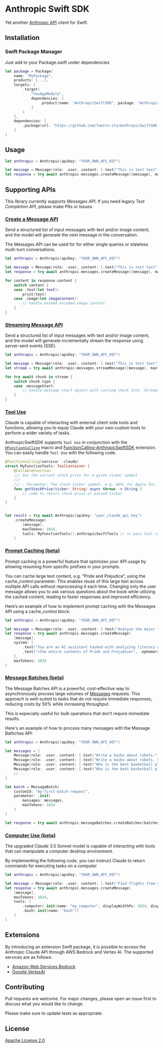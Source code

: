 # Anthropic Swift SDK

Yet another [Anthropic API](https://www.anthropic.com/api) client for Swift.

## Installation

### Swift Package Manager

Just add to your Package.swift under dependencies

```swift
let package = Package(
    name: "MyPackage",
    products: [...],
    targets: [
        .target(
            "YouAppModule",
            dependencies: [
                .product(name: "AnthropicSwiftSDK", package: "AnthropicSwiftSDK")
            ]
        )
    ],
    dependencies: [
        .package(url: "https://github.com/fumito-ito/AnthropicSwiftSDK.git", .upToNextMajor(from: "0.5.0"))
    ]
)
```

## Usage

```swift
let anthropic = Anthropic(apiKey: "YOUR_OWN_API_KEY")

let message = Message(role: .user, content: [.text("This is test text")])
let response = try await anthropic.messages.createMessage([message], maxTokens: 1024)
```

## Supporting APIs

This library currently supports _Messages API_. If you need legacy _Text Completion API_, please make PRs or Issues.

### [Create a Message API](https://docs.anthropic.com/claude/reference/messages_post)

Send a structured list of input messages with text and/or image content, and the model will generate the next message in the conversation.

The Messages API can be used for for either single queries or stateless multi-turn conversations.

```swift
let anthropic = Anthropic(apiKey: "YOUR_OWN_API_KEY")

let message = Message(role: .user, content: [.text("This is test text")])
let response = try await anthropic.messages.createMessage([message], maxTokens: 1024)

for content in response.content {
    switch content {
    case .text(let text):
        print(text)
    case .image(let imageContent):
        // handle base64 encoded image content
    }
}
```

### [Streaming Message API](https://docs.anthropic.com/claude/reference/messages-streaming)

Send a structured list of input messages with text and/or image content, and the model will generate incrementally stream the response using server-sent events (SSE).

```swift
let anthropic = Anthropic(apiKey: "YOUR_OWN_API_KEY")

let message = Message(role: .user, content: [.text("This is test text")])
let stream = try await anthropic.messages.streamMessage([message], maxTokens: 1024)

for try await chunk in stream {
    switch chunk.type {
    case .messageStart:
        // handle message start object with casting chunk into `StreamingMessageStartResponse`
    }
}
```

### [Tool Use](https://docs.anthropic.com/en/docs/build-with-claude/tool-use)

Claude is capable of interacting with external client-side tools and functions, allowing you to equip Claude with your own custom tools to perform a wider variety of tasks.

AnthropicSwiftSDK supports `Tool Use` in conjunction with the [`@FunctionCalling`](https://github.com/fumito-ito/FunctionCalling) macro and [FunctionCalling-AnthropicSwiftSDK](https://github.com/FunctionCalling/FunctionCalling-AnthropicSwiftSDK.git) extension. You can easily handle `Tool Use` with the following code.

```swift
@FunctionCalling(service: .claude)
struct MyFunctionTools: ToolContainer {
    @CallableFunction
    /// Get the current stock price for a given ticker symbol
    ///
    /// - Parameter: The stock ticker symbol, e.g. AAPL for Apple Inc.
    func getStockPrice(ticker: String) async throws -> String {
        // code to return stock price of passed ticker
    }
}


let result = try await Anthropic(apiKey: "your_claude_api_key")
    .createMessage(
        [message],
        maxTokens: 1024,
        tools: MyFunctionTools().anthropicSwiftTools // <= pass tool container here
    )
```

### [Prompt Caching (beta)](https://docs.anthropic.com/en/docs/build-with-claude/prompt-caching)

Prompt caching is a powerful feature that optimizes your API usage by allowing resuming from specific prefixes in your prompts.

You can cache large text content, e.g. “Pride and Prejudice”,  using the cache_control parameter. This enables reuse of this large text across multiple API calls without reprocessing it each time. Changing only the user message allows you to ask various questions about the book while utilizing the cached content, leading to faster responses and improved efficiency.

Here’s an example of how to implement prompt caching with the Messages API using a cache_control block:

```swift
let anthropic = Anthropic(apiKey: "YOUR_OWN_API_KEY")

let message = Message(role: .user, content: [.text("Analyze the major themes in Pride and Prejudice.")])
let response = try await anthropic.messages.createMessage(
    [message],
    system: [
        .text("You are an AI assistant tasked with analyzing literary works. Your goal is to provide insightful commentary on themes, characters, and writing style.\n", nil),
        .text("<the entire contents of Pride and Prejudice>", .ephemeral)
    ],
    maxTokens: 1024
)
```

### [Message Batches (beta)](https://docs.anthropic.com/en/docs/build-with-claude/message-batches)

The Message Batches API is a powerful, cost-effective way to asynchronously process large volumes of [Messages](https://docs.anthropic.com/en/api/messages) requests. This approach is well-suited to tasks that do not require immediate responses, reducing costs by 50% while increasing throughput.

This is especially useful for bulk operations that don’t require immediate results.

Here's an example of how to process many messages with the Message Bathches API:

```swift
let anthropic = Anthropic(apiKey: "YOUR_OWN_API_KEY")

let messages = [
    Message(role: .user, content: [.text("Write a haiku about robots.")]),
    Message(role: .user, content: [.text("Write a haiku about robots. Skip the preamble; go straight into the poem.")]),
    Message(role: .user, content: [.text("Who is the best basketball player of all time?")]),
    Message(role: .user, content: [.text("Who is the best basketball player of all time? Yes, there are differing opinions, but if you absolutely had to pick one player, who would it be?")])
    // ....
]

let batch = MessageBatch(
    customId: "my-first-batch-request",
    parameter: .init(
        messages: messages,
        maxTokens: 1024
    )
)

let response = try await anthropic.messageBatches.createBatches(batches: [batch])
```

### [Computer Use (beta)](https://docs.anthropic.com/en/docs/build-with-claude/computer-use#computer-tool)

The upgraded Claude 3.5 Sonnet model is capable of interacting with tools that can manipulate a computer desktop environment.

By implementing the following code, you can instruct Claude to return commands for executing tasks on a computer

```swift
let anthropic = Anthropic(apiKey: "YOUR_OWN_API_KEY")

let message = Message(role: .user, content: [.text("Find flights from San Francisco to a place with warmer weather.")])
let response = try await anthropic.messages.createMessage(
    [message],
    maxTokens: 1024,
    tools: [
        .computer(.init(name: "my_computer", displayWidthPx: 1024, displayHeightPx: 768, displayNumber: 1),
        .bash(.init(name: "bash"))
    ]
)
```

## Extensions

By introducing an extension Swift package, it is possible to access the Anthropic Claude API through AWS Bedrock and Vertex AI. The supported services are as follows:

- [Amazon Web Services Bedrock](https://github.com/fumito-ito/AnthropicSwiftSDK-Bedrock)
- [Google VertexAI](https://github.com/fumito-ito/AnthropicSwiftSDK-VertexAI)

## Contributing

Pull requests are welcome. For major changes, please open an issue first to discuss what you would like to change.

Please make sure to update tests as appropriate.

## License

[Apache License 2.0](https://choosealicense.com/licenses/apache-2.0/)
